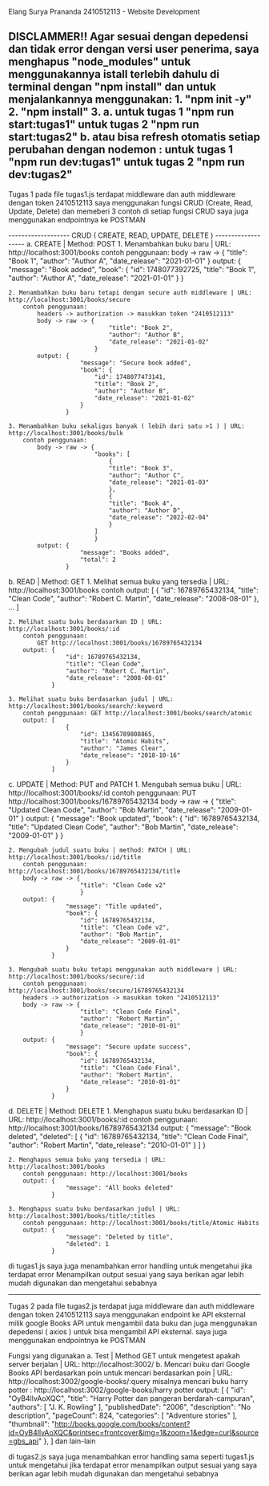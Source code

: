 Elang Surya Prananda
2410512113 - Website Development

DISCLAMMER!!
Agar sesuai dengan depedensi dan tidak error dengan versi user penerima, saya menghapus "node_modules"
untuk menggunakannya istall terlebih dahulu di terminal dengan "npm install"
dan untuk menjalankannya menggunakan:
    1. "npm init -y"
    2. "npm install"
    3. a. untuk tugas 1 "npm run start:tugas1"
          untuk tugas 2 "npm run start:tugas2"
       b. atau bisa refresh otomatis setiap perubahan dengan nodemon :
          untuk tugas 1 "npm run dev:tugas1"
          untuk tugas 2 "npm run dev:tugas2"
-------------------------------------------------------------------------------------------------------------------------

Tugas 1
pada file tugas1.js terdapat middleware dan auth middleware dengan token 2410512113
saya menggunakan fungsi CRUD (Create, Read, Update, Delete) dan memeberi 3 contoh di setiap fungsi CRUD
saya juga menggunakan endpointnya ke POSTMAN

------------------- CRUD ( CREATE, READ, UPDATE, DELETE ) -------------------
a. CREATE | Method: POST
    1. Menambahkan buku baru | URL: http://localhost:3001/books
        contoh penggunaan:
            body -> raw -> {
                                "title": "Book 1",
                                "author": "Author A",
                                "date_release": "2021-01-01"
                            }
            output: {
                        "message": "Book added",
                        "book": {
                            "id": 1748077392725,
                            "title": "Book 1",
                            "author": "Author A",
                            "date_release": "2021-01-01"
                        }
                    }

    2. Menambahkan buku baru tetapi dengan secure auth middleware | URL: http://localhost:3001/books/secure
        contoh penggunaan:
            headers -> authorization -> masukkan token "2410512113"
            body -> raw -> {
                                "title": "Book 2",
                                "author": "Author B",
                                "date_release": "2021-01-02"
                            }
            output: {
                        "message": "Secure book added",
                        "book": {
                            "id": 1748077473141,
                            "title": "Book 2",
                            "author": "Author B",
                            "date_release": "2021-01-02"
                        }
                    }

    3. Menambahkan buku sekaligus banyak ( lebih dari satu >1 ) | URL: http://localhost:3001/books/bulk
        contoh penggunaan:
            body -> raw -> {
                            "books": [
                                {
                                "title": "Book 3",
                                "author": "Author C",
                                "date_release": "2021-01-03"
                                },
                                {
                                "title": "Book 4",
                                "author": "Author D",
                                "date_release": "2022-02-04"
                                }
                            ]
                            }
            output: {
                        "message": "Books added",
                        "total": 2
                    }

b. READ | Method: GET
    1. Melihat semua buku yang tersedia | URL: http://localhost:3001/books
        contoh output: [
                        {
                            "id": 16789765432134,
                            "title": "Clean Code",
                            "author": "Robert C. Martin",
                            "date_release": "2008-08-01"
                        },
                        ...
                       ]

    2. Melihat suatu buku berdasarkan ID | URL: http://localhost:3001/books/:id
        contoh penggunaan:
            GET http://localhost:3001/books/16789765432134
        output: {
                    "id": 16789765432134,
                    "title": "Clean Code",
                    "author": "Robert C. Martin",
                    "date_release": "2008-08-01"
                }

    3. Melihat suatu buku berdasarkan judul | URL: http://localhost:3001/books/search/:keyword
        contoh penggunaan: GET http://localhost:3001/books/search/atomic
        output: [
                    {
                        "id": 13456789808865,
                        "title": "Atomic Habits",
                        "author": "James Clear",
                        "date_release": "2018-10-16"
                    }
                ]

c. UPDATE | Method: PUT and PATCH
    1. Mengubah semua buku | URL: http://localhost:3001/books/:id
        contoh penggunaan: PUT http://localhost:3001/books/16789765432134
        body -> raw -> {
                        "title": "Updated Clean Code",
                        "author": "Bob Martin",
                        "date_release": "2009-01-01"
                        }
        output: {
                    "message": "Book updated",
                    "book": {
                        "id": 16789765432134,
                        "title": "Updated Clean Code",
                        "author": "Bob Martin",
                        "date_release": "2009-01-01"
                    }
                }

    2. Mengubah judul suatu buku | method: PATCH | URL: http://localhost:3001/books/:id/title
        contoh penggunaan: http://localhost:3001/books/16789765432134/title
        body -> raw -> {
                        "title": "Clean Code v2"
                        }
        output: {
                    "message": "Title updated",
                    "book": {
                        "id": 16789765432134,
                        "title": "Clean Code v2",
                        "author": "Bob Martin",
                        "date_release": "2009-01-01"
                    }
                }

    3. Mengubah suatu buku tetapi menggunakan auth middleware | URL: http://localhost:3001/books/secure/:id
        contoh penggunaan: http://localhost:3001/books/secure/16789765432134
        headers -> authorization -> masukkan token "2410512113"
        body -> raw -> {
                        "title": "Clean Code Final",
                        "author": "Robert Martin",
                        "date_release": "2010-01-01"
                        }
        output: {
                    "message": "Secure update success",
                    "book": {
                        "id": 16789765432134,
                        "title": "Clean Code Final",
                        "author": "Robert Martin",
                        "date_release": "2010-01-01"
                    }
                }

d. DELETE | Method: DELETE
    1. Menghapus suatu buku berdasarkan ID | URL: http://localhost:3001/books/:id
        contoh penggunaan: http://localhost:3001/books/16789765432134
        output: {
                    "message": "Book deleted",
                    "deleted": [
                        {
                            "id": 16789765432134,
                            "title": "Clean Code Final",
                            "author": "Robert Martin",
                            "date_release": "2010-01-01"
                        }
                    ]
                }

    2. Menghapus semua buku yang tersedia | URL: http://localhost:3001/books
        contoh penggunaan: http://localhost:3001/books
        output: {
                    "message": "All books deleted"
                }

    3. Menghapus suatu buku berdasarkan judul | URL: http://localhost:3001/books/title/:titles
        contoh penggunaan: http://localhost:3001/books/title/Atomic Habits
        output: {
                    "message": "Deleted by title",
                    "deleted": 1
                }

di tugas1.js saya juga menambahkan error handling untuk mengetahui jika terdapat error Menampilkan output sesuai
yang saya berikan agar lebih mudah digunakan dan mengetahui sebabnya

-------------------------------------------------------------------------------------------------------------------------

Tugas 2
pada file tugas2.js terdapat juga middleware dan auth middleware dengan token 2410512113
saya menggunakan endpoint ke API eksternal milik google Books API untuk mengambil data buku
dan juga menggunakan depedensi ( axios ) untuk bisa mengambil API eksternal.
saya juga menggunakan endpointnya ke POSTMAN

Fungsi yang digunakan
a. Test | Method GET
    untuk mengetest apakah server berjalan | URL: http://localhost:3002/
b. Mencari buku dari Google Books API berdasarkan poin 
    untuk mencari berdasarkan poin | URL: http://localhost:3002/google-books/:query
        misalnya mencari buku harry potter : http://localhost:3002/google-books/harry potter
        output: [
                    {
                        "id": "OyB4llvAoXQC",
                        "title": "Harry Potter dan pangeran berdarah-campuran",
                        "authors": [
                            "J. K. Rowling"
                        ],
                        "publishedDate": "2006",
                        "description": "No description",
                        "pageCount": 824,
                        "categories": [
                            "Adventure stories"
                        ],
                        "thumbnail": "http://books.google.com/books/content?id=OyB4llvAoXQC&printsec=frontcover&img=1&zoom=1&edge=curl&source=gbs_api"
                    },
                ] dan lain-lain

di tugas2.js saya juga menambahkan error handling sama seperti tugas1.js untuk mengetahui jika terdapat error
menampilkan output sesuai yang saya berikan agar lebih mudah digunakan dan mengetahui sebabnya